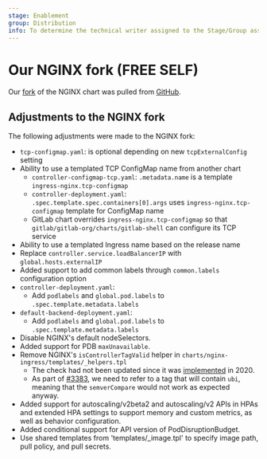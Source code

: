 ```yaml
---
stage: Enablement
group: Distribution
info: To determine the technical writer assigned to the Stage/Group associated with this page, see https://about.gitlab.com/handbook/engineering/ux/technical-writing/#assignments
---
```


# Our NGINX fork **(FREE SELF)**

Our [fork](https://gitlab.com/gitlab-org/charts/gitlab/tree/master/charts/nginx-ingress) of the NGINX chart was pulled from [GitHub](https://github.com/kubernetes/ingress-nginx).

## Adjustments to the NGINX fork

The following adjustments were made to the NGINX fork:

- `tcp-configmap.yaml`: is optional depending on new `tcpExternalConfig` setting
- Ability to use a templated TCP ConfigMap name from another chart
  - `controller-configmap-tcp.yaml`: `.metadata.name` is a template `ingress-nginx.tcp-configmap`
  - `controller-deployment.yaml`: `.spec.template.spec.containers[0].args` uses `ingress-nginx.tcp-configmap` template for ConfigMap name
  - GitLab chart overrides `ingress-nginx.tcp-configmap` so that `gitlab/gitlab-org/charts/gitlab-shell` can configure its TCP service
- Ability to use a templated Ingress name based on the release name
- Replace `controller.service.loadBalancerIP` with `global.hosts.externalIP`
- Added support to add common labels through `common.labels` configuration option
- `controller-deployment.yaml`:
  - Add `podlabels` and `global.pod.labels` to `.spec.template.metadata.labels`
- `default-backend-deployment.yaml`:
  - Add `podlabels` and `global.pod.labels` to `.spec.template.metadata.labels`
- Disable NGINX's default nodeSelectors.
- Added support for PDB `maxUnavailable`.
- Remove NGINX's `isControllerTagValid` helper in `charts/nginx-ingress/templates/_helpers.tpl`
  - The check had not been updated since it was [implemented](https://github.com/kubernetes/ingress-nginx/pull/5252) in 2020.
  - As part of [#3383](https://gitlab.com/gitlab-org/charts/gitlab/-/issues/3383), we need to refer to a tag that will contain `ubi`,
    meaning that the `semverCompare` would not work as expected anyway.
- Added support for autoscaling/v2beta2 and autoscaling/v2 APIs in HPAs and
  extended HPA settings to support memory and custom metrics, as well as
  behavior configuration.
- Added conditional support for API version of PodDisruptionBudget.
- Use shared templates from 'templates/_image.tpl' to specify image path, pull policy, and pull secrets.
